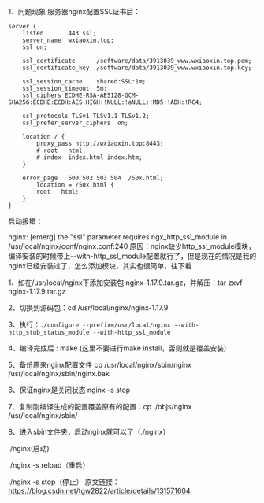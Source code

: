 1、问题现象
服务器nginx配置SSL证书后：
```
server {
    listen       443 ssl;
    server_name  wxiaoxin.top;
    ssl on;

    ssl_certificate      /software/data/3913039_www.wxiaoxin.top.pem;
    ssl_certificate_key  /software/data/3913039_www.wxiaoxin.top.key;
     
    ssl_session_cache    shared:SSL:1m;
    ssl_session_timeout  5m;
    ssl_ciphers ECDHE-RSA-AES128-GCM-SHA256:ECDHE:ECDH:AES:HIGH:!NULL:!aNULL:!MD5:!ADH:!RC4;
     
    ssl_protocols TLSv1 TLSv1.1 TLSv1.2;
    ssl_prefer_server_ciphers  on;
     
    location / {
        proxy_pass http://wxiaoxin.top:8443;
        # root   html;
        # index  index.html index.htm;
    }
    	
    error_page   500 502 503 504  /50x.html;
        location = /50x.html {
        root   html;
    }
}
```
启动报错：

nginx: [emerg] the "ssl" parameter requires ngx_http_ssl_module in /usr/local/nginx/conf/nginx.conf:240
原因：nginx缺少http_ssl_module模块，编译安装的时候带上--with-http_ssl_module配置就行了，但是现在的情况是我的nginx已经安装过了，怎么添加模块，其实也很简单，往下看：

1、如在/usr/local/nginx下添加安装包 nginx-1.17.9.tar.gz，并解压：tar zxvf nginx-1.17.9.tar.gz

2、切换到源码包：cd /usr/local/nginx/nginx-1.17.9

3、执行：`./configure --prefix=/usr/local/nginx --with-http_stub_status_module --with-http_ssl_module`

4、编译完成后 : make (这里不要进行make install，否则就是覆盖安装)

5、备份原来nginx配置文件 cp /usr/local/nginx/sbin/nginx /usr/local/nginx/sbin/nginx.bak

6、保证nginx是关闭状态 nginx -s stop

7、复制刚编译生成的配置覆盖原有的配置：cp ./objs/nginx /usr/local/nginx/sbin/

8、进入sbin文件夹，启动nginx就可以了（./nginx）

./nginx(启动)

./nginx -s reload（重启）

./nginx -s stop（停止）
原文链接：https://blog.csdn.net/tgw2822/article/details/131571604